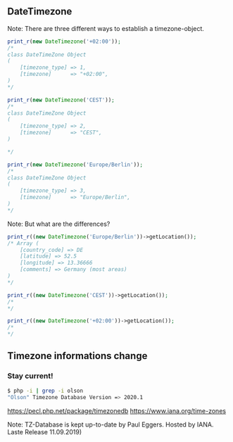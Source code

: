 ## DateTimezone

Note: There are three different ways to establish a timezone-object.



```php
print_r(new DateTimezone('+02:00'));
/*
class DateTimeZone Object
(
    [timezone_type] => 1,
    [timezone]      => "+02:00",
)
*/
```



```php
print_r(new DateTimezone('CEST'));
/*
class DateTimeZone Object
(
    [timezone_type] => 2,
    [timezone]      => "CEST",
)

*/
```



```php
print_r(new DateTimezone('Europe/Berlin'));
/*
class DateTimeZone Object
(
    [timezone_type] => 3,
    [timezone]      => "Europe/Berlin",
)
*/
```


Note: But what are the differences?



```php
print_r((new DateTimezone('Europe/Berlin'))->getLocation());
/* Array (
    [country_code] => DE
    [latitude] => 52.5
    [longitude] => 13.36666
    [comments] => Germany (most areas)
)
*/
```



```php
print_r((new DateTimezone('CEST'))->getLocation());
/*
*/
```



```php
print_r((new DateTimezone('+02:00'))->getLocation());
/*
*/
```



## Timezone informations change

### Stay current!<!-- .element: class="fragment" -->

```bash
$ php -i | grep -i olson
"Olson" Timezone Database Version => 2020.1
```

https://pecl.php.net/package/timezonedb<!-- .element: class="fragment" -->
https://www.iana.org/time-zones<!-- .element: class="fragment" -->

Note: TZ-Database is kept up-to-date by Paul Eggers. Hosted by IANA. Laste Release 11.09.2019)
